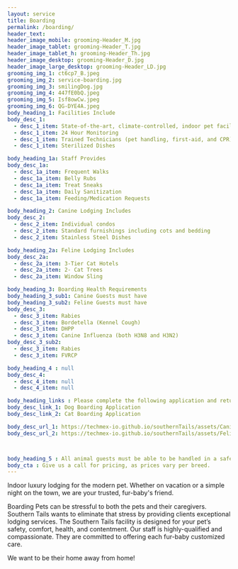 ```yaml
---
layout: service
title: Boarding
permalink: /boarding/
header_text: 
header_image_mobile: grooming-Header_M.jpg
header_image_tablet: grooming-Header_T.jpg
header_image_tablet_h: grooming-Header_Th.jpg
header_image_desktop: grooming-Header_D.jpg
header_image_large_desktop: grooming-Header_LD.jpg
grooming_img_1: ct6cp7_B.jpeg
grooming_img_2: service-boarding.jpg
grooming_img_3: smilingDog.jpg
grooming_img_4: 447fE0bQ.jpeg
grooming_img_5: Isf8owCw.jpeg
grooming_img_6: QG-DYE4A.jpeg
body_heading_1: Facilities Include
body_desc_1:
  - desc_1_item: State-of-the-art, climate-controlled, indoor pet facility
  - desc_1_item: 24 Hour Monitoring
  - desc_1_item: Trained Technicians (pet handling, first-aid, and CPR)
  - desc_1_item: Sterilized Dishes

body_heading_1a: Staff Provides 
body_desc_1a:
  - desc_1a_item: Frequent Walks
  - desc_1a_item: Belly Rubs
  - desc_1a_item: Treat Sneaks
  - desc_1a_item: Daily Sanitization
  - desc_1a_item: Feeding/Medication Requests

body_heading_2: Canine Lodging Includes
body_desc_2:
  - desc_2_item: Individual condos
  - desc_2_item: Standard furnishings including cots and bedding
  - desc_2_item: Stainless Steel Dishes

body_heading_2a: Feline Lodging Includes
body_desc_2a:
  - desc_2a_item: 3-Tier Cat Hotels
  - desc_2a_item: 2- Cat Trees
  - desc_2a_item: Window Sling

body_heading_3: Boarding Health Requirements
body_heading_3_sub1: Canine Guests must have
body_heading_3_sub2: Feline Guests must have
body_desc_3:
  - desc_3_item: Rabies
  - desc_3_item: Bordetella (Kennel Cough)
  - desc_3_item: DHPP
  - desc_3_item: Canine Influenza (both H3N8 and H3N2)
body_desc_3_sub2:
  - desc_3_item: Rabies
  - desc_3_item: FVRCP

body_heading_4 : null
body_desc_4:
  - desc_4_item: null
  - desc_4_item: null

body_heading_links : Please complete the following application and return prior to boarding
body_desc_link_1: Dog Boarding Application
body_desc_link_2: Cat Boarding Application

body_desc_url_1: https://techmex-io.github.io/southernTails/assets/CanineBoardingApplication.pdf
body_desc_url_2: https://techmex-io.github.io/southernTails/assets/FelineBoardingApplication.pdf



body_heading_5 : All animal guests must be able to be handled in a safe, and loving manner, therefore we cannot permit overtly-aggressive animals.
body_cta : Give us a call for pricing, as prices vary per breed.
---
```

Indoor luxury lodging for the modern pet. Whether on vacation or a simple night on the town, we are your trusted, fur-baby's friend.

Boarding Pets can be stressful to both the pets and their caregivers. Southern Tails wants to eliminate that stress by providing clients exceptional lodging services. The Southern Tails facility is designed for your pet’s safety, comfort, health, and contentment. Our staff is highly-qualified and compassionate. They are committed to offering each fur-baby customized care.

We want to be their home away from home!


